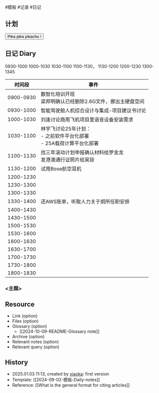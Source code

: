  #模板  #记录 #日记

## 计划


<button class="sparkles">Pika pika pikachu !</button>

## 日记 Diary

0930-1000
1000-1030 
1030-1100 
1100-1130，
1130-1200
1200-1230
1300-1345

| 时间段       | 事件                                           |
| --------- | -------------------------------------------- |
| 0900-0930 | 数智化培训开班<br>梁邦明确认已经删除2.6G文件，挪出主硬盘空间           |
| 0930-1000 | 智能驾驶舱人机综合设计与集成-项目建议书讨论                       |
| 1000-1030 | 刘逢讨论商用飞机项目里语音设备安装需求                          |
| 1030-1100 | 林宇飞讨论25年计划：<br>- 之前软件平台化部署<br>- 25A载荷计算平台化部署 |
| 1100-1130 | 找三年滚动计划申报确认材料给罗金龙<br>发港澳通行证照片给吴琼             |
| 1130-1200 | 试用Bose航空耳机                                   |
| 1200-1230 |                                              |
| 1230-1300 |                                              |
| 1300-1330 |                                              |
| 1330-1400 | 还AWS账单，听取人力关于炯所任职安排                          |
| 1400-1430 |                                              |
| 1430-1500 |                                              |
| 1500-1530 |                                              |
| 1530-1600 |                                              |
| 1600-1630 |                                              |
| 1630-1700 |                                              |
| 1700-1730 |                                              |
| 1730-1800 |                                              |
| 1800-1830 |                                              |


### <主题>

## Resource

- Link (option)
- Files (option)
- Glossary (option)
    - [[2024-10-09-README-Glossary note]]
- Archive (option)
- Relevant notes (option)
- Relevant query (option)

## History

-  2025.01.03 11:13, created by [xiaoka](https://www.xiaokaup.com/): first version
- Template: [[2024-09-02-模板-Daily-notes]]
- Reference: [[What is the general format for citing articles]]
